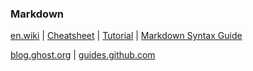### Markdown

[en.wiki](https://en.wikipedia.org/wiki/Markdown) | [Cheatsheet](https://github.com/adam-p/markdown-here/wiki/Markdown-Cheatsheet) | [Tutorial](https://www.markdowntutorial.com/) | [Markdown Syntax Guide](https://sourceforge.net/p/popup/wiki/markdown_syntax/)

[blog.ghost.org](https://blog.ghost.org/markdown/) | [guides.github.com](https://guides.github.com/features/mastering-markdown/)
